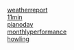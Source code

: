 
[weatherreport](post/weatherreport.md)<br>
[11min](post/11min.md)<br>
[pianoday](post/post_pianoday.md)<br>
[monthlyperformance](post/mf.md)<br>
[howling](post/howling.md)<br>



